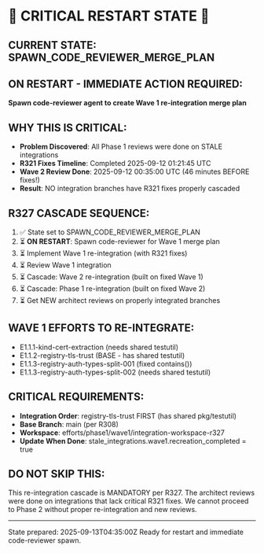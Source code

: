 # 🚨 CRITICAL RESTART STATE 🚨

## CURRENT STATE: SPAWN_CODE_REVIEWER_MERGE_PLAN

## ON RESTART - IMMEDIATE ACTION REQUIRED:
**Spawn code-reviewer agent to create Wave 1 re-integration merge plan**

## WHY THIS IS CRITICAL:
- **Problem Discovered**: All Phase 1 reviews were done on STALE integrations
- **R321 Fixes Timeline**: Completed 2025-09-12 01:21:45 UTC
- **Wave 2 Review Done**: 2025-09-12 00:35:00 UTC (46 minutes BEFORE fixes!)
- **Result**: NO integration branches have R321 fixes properly cascaded

## R327 CASCADE SEQUENCE:
1. ✅ State set to SPAWN_CODE_REVIEWER_MERGE_PLAN
2. ⏳ **ON RESTART**: Spawn code-reviewer for Wave 1 merge plan
3. ⏳ Implement Wave 1 re-integration (with R321 fixes)
4. ⏳ Review Wave 1 integration
5. ⏳ Cascade: Wave 2 re-integration (built on fixed Wave 1)
6. ⏳ Cascade: Phase 1 re-integration (built on fixed Wave 2)
7. ⏳ Get NEW architect reviews on properly integrated branches

## WAVE 1 EFFORTS TO RE-INTEGRATE:
- E1.1.1-kind-cert-extraction (needs shared testutil)
- E1.1.2-registry-tls-trust (BASE - has shared testutil)
- E1.1.3-registry-auth-types-split-001 (fixed contains())
- E1.1.3-registry-auth-types-split-002 (needs shared testutil)

## CRITICAL REQUIREMENTS:
- **Integration Order**: registry-tls-trust FIRST (has shared pkg/testutil)
- **Base Branch**: main (per R308)
- **Workspace**: efforts/phase1/wave1/integration-workspace-r327
- **Update When Done**: stale_integrations.wave1.recreation_completed = true

## DO NOT SKIP THIS:
This re-integration cascade is MANDATORY per R327. The architect reviews were done on integrations that lack critical R321 fixes. We cannot proceed to Phase 2 without proper re-integration and new reviews.

---
State prepared: 2025-09-13T04:35:00Z
Ready for restart and immediate code-reviewer spawn.